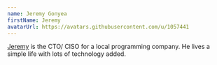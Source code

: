 ```yaml
---
name: Jeremy Gonyea
firstName: Jeremy
avatarUrl: https://avatars.githubusercontent.com/u/1057441
---
```


[Jeremy](https://github.com/jgonyea) is the CTO/ CISO for a local programming company.  He lives a simple life with lots of technology added.
 